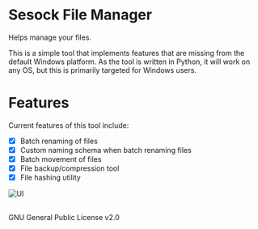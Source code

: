 # Sesock File Manager
Helps manage your files. 

This is a simple tool that implements features that are missing from the default Windows platform. As the tool is written in Python, it will work on any OS, but this is primarily targeted for Windows users.

# Features

Current features of this tool include:
- [x] Batch renaming of files
- [x] Custom naming schema when batch renaming files
- [x] Batch movement of files
- [x] File backup/compression tool
- [x] File hashing utility

![UI](https://imgur.com/gZVOXS3.png)

##

GNU General Public License v2.0
